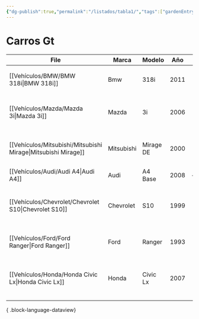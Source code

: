 ```yaml
---
{"dg-publish":true,"permalink":"/listados/tabla1/","tags":["gardenEntry"]}
---
```




# Carros Gt


| File                                                             | Marca      | Modelo    | Año  | TAG                                                                     |
| ---------------------------------------------------------------- | ---------- | --------- | ---- | ----------------------------------------------------------------------- |
| [[Vehículos/BMW/BMW 318i\|BMW 318i]]                          | Bmw        | 318i      | 2011 | <ul><li>#AC</li><li>#BMW</li></ul>                                      |
| [[Vehículos/Mazda/Mazda 3i\|Mazda 3i]]                        | Mazda      | 3i        | 2006 | <ul><li>#Mazda</li><li>#CKP</li><li>#P0016</li></ul>                    |
| [[Vehículos/Mitsubishi/Mitsubishi Mirage\|Mitsubishi Mirage]] | Mitsubishi | Mirage DE | 2000 | <ul><li>#Mitsubishi</li><li>#Mirage</li><li>#P0430</li></ul>            |
| [[Vehículos/Audi/Audi A4\|Audi A4]]                           | Audi       | A4 Base   | 2008 | \-                                                                      |
| [[Vehículos/Chevrolet/Chevrolet S10\|Chevrolet S10]]          | Chevrolet  | S10       | 1999 | <ul><li>#Chevrolet</li><li>#S10</li><li>#P0335</li><li>#P0342</li></ul> |
| [[Vehículos/Ford/Ford Ranger\|Ford Ranger]]                   | Ford       | Ranger    | 1993 | <ul><li>#Ford</li><li>#Ranger</li></ul>                                 |
| [[Vehículos/Honda/Honda Civic Lx\|Honda Civic Lx]]            | Honda      | Civic Lx  | 2007 | <ul><li>#VTEC</li><li>#P2647</li><li>#Honda</li><li>#Civic</li></ul>    |

{ .block-language-dataview}

